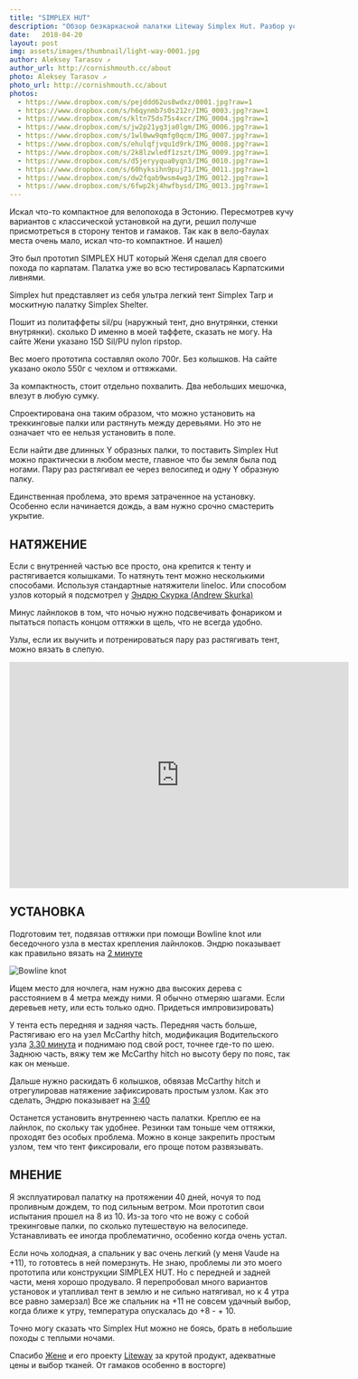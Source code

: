 ```yaml
---
title: "SIMPLEX HUT"
description: "Обзор безкаркасной палатки Liteway Simplex Hut. Разбор установки тента на треккинговые палки"
date:   2018-04-20
layout: post
img: assets/images/thumbnail/light-way-0001.jpg
author: Aleksey Tarasov ↗
author_url: http://cornishmouth.cc/about
photo: Aleksey Tarasov ↗ 
photo_url: http://cornishmouth.cc/about
photos:
  - https://www.dropbox.com/s/pejddd62us8wdxz/0001.jpg?raw=1
  - https://www.dropbox.com/s/h6qynmb7s0s212r/IMG_0003.jpg?raw=1
  - https://www.dropbox.com/s/kltn75ds75s4xcr/IMG_0004.jpg?raw=1
  - https://www.dropbox.com/s/jw2p21yg3ja0lgm/IMG_0006.jpg?raw=1
  - https://www.dropbox.com/s/1wl0ww9qmfg0qcm/IMG_0007.jpg?raw=1
  - https://www.dropbox.com/s/ehulqfjvqu1d9rk/IMG_0008.jpg?raw=1
  - https://www.dropbox.com/s/2k8lzwledf1zszt/IMG_0009.jpg?raw=1
  - https://www.dropbox.com/s/d5jeryyqua0yqn3/IMG_0010.jpg?raw=1
  - https://www.dropbox.com/s/60hyksihn9puj71/IMG_0011.jpg?raw=1
  - https://www.dropbox.com/s/dw2fqab9wsm4wg3/IMG_0012.jpg?raw=1
  - https://www.dropbox.com/s/6fwp2kj4hwfbysd/IMG_0013.jpg?raw=1
---
```


Искал что-то компактное для велопохода в Эстонию. Пересмотрев кучу вариантов с классической установкой на дуги, решил получше присмотреться в сторону тентов и гамаков. Так как в вело-баулах места очень мало, искал что-то компактное. И нашел) 

Это был прототип SIMPLEX HUT который Женя сделал для своего похода по карпатам. Палатка уже во всю тестировалась Карпатскими ливнями.  

Simplex hut представляет из себя ультра легкий тент Simplex Tarp и москитную палатку Simplex Shelter.

Пошит из политаффеты sil/pu (наружный тент, дно внутрянки, стенки внутрянки). сколько D именно в моей таффете, сказать не могу. На сайте Жени указано 15D Sil/PU nylon ripstop. 

Вес моего прототипа составлял около 700г. Без колышков. На сайте указано около 550г с чехлом и оттяжками. 

За компактность, стоит отдельно похвалить. Два небольших мешочка, влезут в любую сумку. 

Спроектирована она таким образом, что можно установить на треккинговые палки или растянуть между деревьями. Но это не означает что ее нельзя установить в поле.

Если найти две длинных Y образных палки, то поставить Simplex Hut можно практически в любом месте, главное что бы земля была под ногами. Пару раз растягивал ее через велосипед и одну Y образную палку.

Единственная проблема, это время затраченное на установку. Особенно если начинается дождь, а вам нужно срочно смастерить укрытие. 


## НАТЯЖЕНИЕ ##

Если с внутренней частью все просто, она крепится к тенту и растягивается колышками. То натянуть тент можно несколькими способами. Используя стандартные натяжители lineloc. Или способом узлов который я подсмотрел у [Эндрю Скурка (Andrew Skurka)](https://andrewskurka.com/2016/guyline-tension-system-backpacking-tents-tarps-hammocks/)

Минус лайнлоков в том, что ночью нужно подсвечивать фонариком и пытаться попасть концом оттяжки в щель, что не всегда удобно. 

Узлы, если их выучить и потренироваться пару раз растягивать тент, можно вязать в слепую.

<iframe width="600" height="400" src="https://www.youtube.com/embed/slOhlEmBwwY?rel=0&amp;showinfo=0" frameborder="0" allow="autoplay; encrypted-media" allowfullscreen></iframe>


## УСТАНОВКА ##

Подготовим тет, подвязав оттяжки при помощи Bowline knot или беседочного узла в местах крепления лайнлоков. Эндрю показывает как правильно вязать на [2 минуте](https://youtu.be/slOhlEmBwwY?t=122)

![Bowline knot](https://www.dropbox.com/s/bvrnbugm8kpxsrp/IMG_8260.jpg?raw=1)

Ищем место для ночлега, нам нужно два высоких дерева с расстоянием в 4 метра между ними. Я обычно отмеряю шагами. Если деревьев нету, или есть только одно. Придеться импровизировать) 

У тента есть передняя и задняя часть. Передняя часть больше,  Растягиваю его  на узел McCarthy hitch, модификация Водительского узла [3.30 минута](https://youtu.be/slOhlEmBwwY?t=210) и поднимаю под свой рост, точнее где-то по шею. Заднюю часть, вяжу тем же McCarthy hitch но высоту беру по пояс, так как он меньше. 

Дальше нужно раскидать 6 колышков, обвязав McCarthy hitch и отрегулировав натяжение зафиксировать простым узлом. Как это сделать, Эндрю показывает на [3:40](https://youtu.be/slOhlEmBwwY?t=220)

Останется установить внутреннею часть палатки. Креплю ее на лайнлок, по скольку так удобнее. Резинки там тоньше чем оттяжки, проходят без особых проблема. Можно в конце закрепить простым узлом, тем что тент фиксировали, его проще потом развязывать.


## МНЕНИЕ ##

Я эксплуатировал палатку на протяжении 40 дней, ночуя то под проливным дождем, то под сильным ветром. Мои прототип свои испытания прошел на 8 из 10. Из-за того что не вожу с собой трекинговые палки, по сколько путешествую на велосипеде. Устанавливать ее иногда проблематично, особенно когда очень устал. 

Если ночь холодная, а спальник у вас очень легкий (у меня Vaude на +11), то готовтесь в ней померзнуть. Не знаю, проблемы ли это моего прототипа или конструкции SIMPLEX HUT. Но с передней и задней части, меня хорошо продувало. Я перепробовал много вариантов установок и утапливал тент в землю и не сильно натягивал, но к 4 утра все равно замерзал) Все же спальник на +11 не совсем удачный выбор, когда ближе к утру, температура опускалась до +8 - + 10. 

Точно могу сказать что Simplex Hut можно не боясь, брать в небольшие походы с теплыми ночами. 

Спасибо [Жене](https://www.facebook.com/Evgen.Mezentsev) и его проекту [Liteway](https://liteway.equipment) за крутой продукт, адекватные цены и выбор тканей. От гамаков особенно в восторге)
